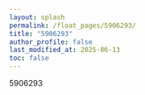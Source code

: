 ```yaml
---
layout: splash
permalink: /float_pages/5906293/
title: "5906293"
author_profile: false
last_modified_at: 2025-06-13
toc: false
---
```

 
5906293
